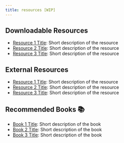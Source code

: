 ```yaml
---
title: resources [WIP]
---
```


## Downloadable Resources 

- [Resource 1 Title](link-to-resource-1): Short description of the resource
- [Resource 2 Title](link-to-resource-2): Short description of the resource
- [Resource 3 Title](link-to-resource-3): Short description of the resource

## External Resources

- [Resource 1 Title](link-to-resource-1): Short description of the resource
- [Resource 2 Title](link-to-resource-2): Short description of the resource
- [Resource 3 Title](link-to-resource-3): Short description of the resource

## Recommended Books 📚

- [Book 1 Title](link-to-book-1): Short description of the book
- [Book 2 Title](link-to-book-2): Short description of the book
- [Book 3 Title](link-to-book-3): Short description of the book

